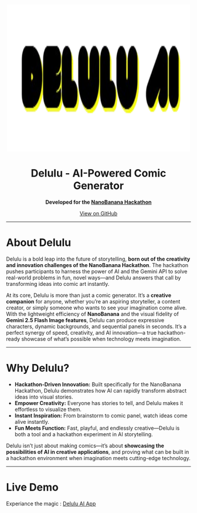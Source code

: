 <div align="center">
   <img src="./logo.png" width="500" height="400" alt="Delulu Logo" />
   <h1>Delulu - AI-Powered Comic Generator</h1>
   <p><b>Developed for the <a href="https://www.kaggle.com/competitions/banana/overview" target="_blank">NanoBanana Hackathon</a></b></p>
   <a href="https://github.com/ragultv/delulu.git" target="_blank">View on GitHub</a>
</div>

---

# About Delulu

Delulu is a bold leap into the future of storytelling, **born out of the creativity and innovation challenges of the NanoBanana Hackathon**. The hackathon pushes participants to harness the power of AI and the Gemini API to solve real-world problems in fun, novel ways—and Delulu answers that call by transforming ideas into comic art instantly.  

At its core, Delulu is more than just a comic generator. It’s a **creative companion** for anyone, whether you’re an aspiring storyteller, a content creator, or simply someone who wants to see your imagination come alive. With the lightweight efficiency of **NanoBanana** and the visual fidelity of **Gemini 2.5 Flash Image features**, Delulu can produce expressive characters, dynamic backgrounds, and sequential panels in seconds. It’s a perfect synergy of speed, creativity, and AI innovation—a true hackathon-ready showcase of what’s possible when technology meets imagination.  

---

# Why Delulu?

- **Hackathon-Driven Innovation:** Built specifically for the NanoBanana Hackathon, Delulu demonstrates how AI can rapidly transform abstract ideas into visual stories.  
- **Empower Creativity:** Everyone has stories to tell, and Delulu makes it effortless to visualize them.  
- **Instant Inspiration:** From brainstorm to comic panel, watch ideas come alive instantly.  
- **Fun Meets Function:** Fast, playful, and endlessly creative—Delulu is both a tool and a hackathon experiment in AI storytelling.  

Delulu isn’t just about making comics—it’s about **showcasing the possibilities of AI in creative applications**, and proving what can be built in a hackathon environment when imagination meets cutting-edge technology.  

---

# Live Demo

Experiance the magic : [Delulu AI App](https://delulu-theta.vercel.app/)
